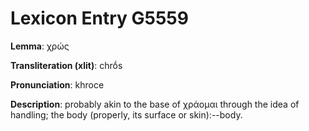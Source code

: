 # Lexicon Entry G5559

**Lemma**: χρώς

**Transliteration (xlit)**: chrṓs

**Pronunciation**: khroce

**Description**:
probably akin to the base of χράομαι through the idea of handling; the body (properly, its surface or skin):--body.
